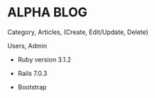 # ALPHA BLOG

Category, Articles, (Create, Edit/Update, Delete)

Users, Admin


* Ruby version 3.1.2

* Rails 7.0.3

* Bootstrap


